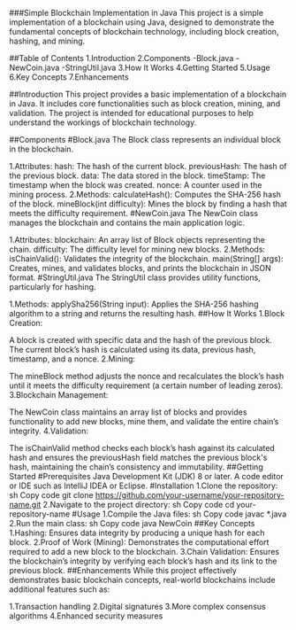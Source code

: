 ###Simple Blockchain Implementation in Java
This project is a simple implementation of a blockchain using Java, designed to demonstrate the fundamental concepts of blockchain technology, including block creation, hashing, and mining.

##Table of Contents
1.Introduction
2.Components
-Block.java
-NewCoin.java
-StringUtil.java
3.How It Works
4.Getting Started
5.Usage
6.Key Concepts
7.Enhancements

##Introduction
This project provides a basic implementation of a blockchain in Java. It includes core functionalities such as block creation, mining, and validation. The project is intended for educational purposes to help understand the workings of blockchain technology.

##Components
#Block.java
The Block class represents an individual block in the blockchain.

1.Attributes:
hash: The hash of the current block.
previousHash: The hash of the previous block.
data: The data stored in the block.
timeStamp: The timestamp when the block was created.
nonce: A counter used in the mining process.
2.Methods:
calculateHash(): Computes the SHA-256 hash of the block.
mineBlock(int difficulty): Mines the block by finding a hash that meets the difficulty requirement.
#NewCoin.java
The NewCoin class manages the blockchain and contains the main application logic.

1.Attributes:
blockchain: An array list of Block objects representing the chain.
difficulty: The difficulty level for mining new blocks.
2.Methods:
isChainValid(): Validates the integrity of the blockchain.
main(String[] args): Creates, mines, and validates blocks, and prints the blockchain in JSON format.
#StringUtil.java
The StringUtil class provides utility functions, particularly for hashing.

1.Methods:
applySha256(String input): Applies the SHA-256 hashing algorithm to a string and returns the resulting hash.
##How It Works
1.Block Creation:

A block is created with specific data and the hash of the previous block. The current block’s hash is calculated using its data, previous hash, timestamp, and a nonce.
2.Mining:

The mineBlock method adjusts the nonce and recalculates the block’s hash until it meets the difficulty requirement (a certain number of leading zeros).
3.Blockchain Management:

The NewCoin class maintains an array list of blocks and provides functionality to add new blocks, mine them, and validate the entire chain’s integrity.
4.Validation:

The isChainValid method checks each block’s hash against its calculated hash and ensures the previousHash field matches the previous block's hash, maintaining the chain’s consistency and immutability.
##Getting Started
#Prerequisites
Java Development Kit (JDK) 8 or later.
A code editor or IDE such as IntelliJ IDEA or Eclipse.
#Installation
1.Clone the repository:
sh
Copy code
git clone https://github.com/your-username/your-repository-name.git
2.Navigate to the project directory:
sh
Copy code
cd your-repository-name
#Usage
1.Compile the Java files:
sh
Copy code
javac *.java
2.Run the main class:
sh
Copy code
java NewCoin
##Key Concepts
1.Hashing: Ensures data integrity by producing a unique hash for each block.
2.Proof of Work (Mining): Demonstrates the computational effort required to add a new block to the blockchain.
3.Chain Validation: Ensures the blockchain’s integrity by verifying each block’s hash and its link to the previous block.
##Enhancements
While this project effectively demonstrates basic blockchain concepts, real-world blockchains include additional features such as:

1.Transaction handling
2.Digital signatures
3.More complex consensus algorithms
4.Enhanced security measures
